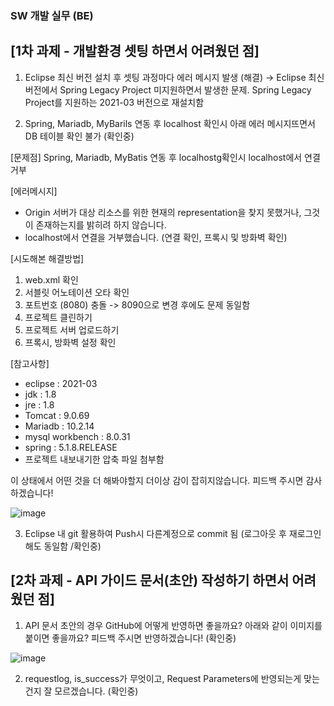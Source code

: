 ### SW 개발 실무 (BE)


## [1차 과제 - 개발환경 셋팅 하면서 어려웠던 점]

1. Eclipse 최신 버전 설치 후 셋팅 과정마다 에러 메시지 발생 (해결)
→ Eclipse 최신 버전에서 Spring Legacy Project 미지원하면서 발생한 문제.
  Spring Legacy Project를 지원하는 2021-03 버전으로 재설치함
  

2. Spring, Mariadb, MyBarils 연동 후 localhost 확인시 아래 에러 메시지뜨면서 DB 테이블 확인 불가 (확인중)

[문제점]
Spring, Mariadb, MyBatis 연동 후 localhostg확인시 localhost에서 연결 거부

[에러메시지]
- Origin 서버가 대상 리소스를 위한 현재의 representation을 찾지 못했거나, 그것이 존재하는지를 밝히려 하지 않습니다.
- localhost에서 연결을 거부했습니다. (연결 확인, 프록시 및 방화벽 확인)

[시도해본 해결방법]
1. web.xml 확인
2. 서블릿 어노테이션 오타 확인
3. 포트번호 (8080) 충돌 -> 8090으로 변경 후에도 문제 동일함
4. 프로젝트 클린하기
5. 프로젝트 서버 업로드하기
6. 프록시, 방화벽 설정 확인

[참고사항]
* eclipse : 2021-03
* jdk : 1.8
* jre : 1.8
* Tomcat : 9.0.69
* Mariadb : 10.2.14
* mysql workbench : 8.0.31
* spring : 5.1.8.RELEASE
* 프로젝트 내보내기한 압축 파일 첨부함

이 상태에서 어떤 것을 더 해봐야할지 더이상 감이 잡히지않습니다. 피드백 주시면 감사하겠습니다!

![image](https://user-images.githubusercontent.com/71672106/206585983-8b505adc-95ca-43cf-98a5-ee18836cda44.png)



3. Eclipse 내 git 활용하여 Push시 다른계정으로 commit 됨 (로그아웃 후 재로그인해도 동일함 /확인중)  





## [2차 과제 - API 가이드 문서(초안) 작성하기 하면서 어려웠던 점]

1. API 문서 초안의 경우 GitHub에 어떻게 반영하면 좋을까요? 아래와 같이 이미지를 붙이면 좋을까요? 피드백 주시면 반영하겠습니다! (확인중)  

![image](https://user-images.githubusercontent.com/71672106/206585778-4c84d958-4b16-4787-a671-8b6b5fe79532.png)


2. requestlog, is_success가 무엇이고, Request Parameters에 반영되는게 맞는건지 잘 모르겠습니다. (확인중)
